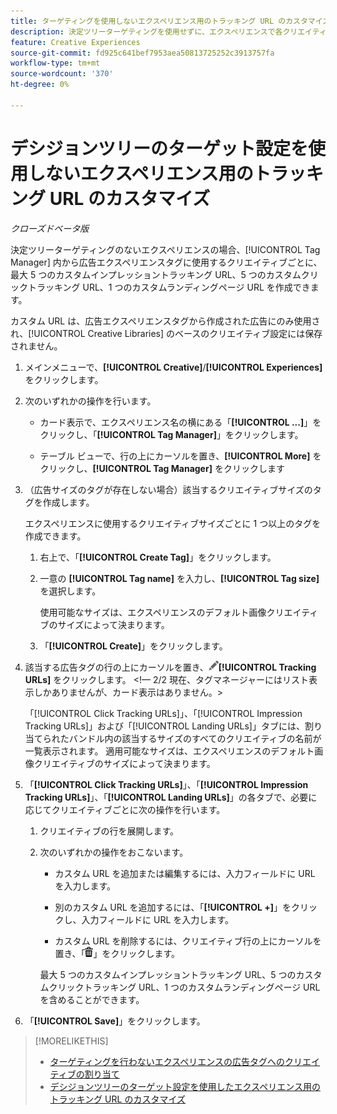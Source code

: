 ```yaml
---
title: ターゲティングを使用しないエクスペリエンス用のトラッキング URL のカスタマイズ
description: 決定ツリーターゲティングを使用せずに、エクスペリエンスで各クリエイティブのトラッキング URL をカスタマイズする方法を説明します。
feature: Creative Experiences
source-git-commit: fd925c641bef7953aea50813725252c3913757fa
workflow-type: tm+mt
source-wordcount: '370'
ht-degree: 0%

---
```


# デシジョンツリーのターゲット設定を使用しないエクスペリエンス用のトラッキング URL のカスタマイズ

*クローズドベータ版*

決定ツリーターゲティングのないエクスペリエンスの場合、[!UICONTROL Tag Manager] 内から広告エクスペリエンスタグに使用するクリエイティブごとに、最大 5 つのカスタムインプレッショントラッキング URL、5 つのカスタムクリックトラッキング URL、1 つのカスタムランディングページ URL を作成できます。

カスタム URL は、広告エクスペリエンスタグから作成された広告にのみ使用され、[!UICONTROL Creative Libraries] のベースのクリエイティブ設定には保存されません。

1. メインメニューで、**[!UICONTROL Creative]**/**[!UICONTROL Experiences]** をクリックします。

1. 次のいずれかの操作を行います。

   * カード表示で、エクスペリエンス名の横にある「**[!UICONTROL ...]**」をクリックし、「**[!UICONTROL Tag Manager]**」をクリックします。

   * テーブル ビューで、行の上にカーソルを置き、**[!UICONTROL More]** をクリックし、**[!UICONTROL Tag Manager]** をクリックします

1. （広告サイズのタグが存在しない場合）該当するクリエイティブサイズのタグを作成します。

   エクスペリエンスに使用するクリエイティブサイズごとに 1 つ以上のタグを作成できます。

   1. 右上で、「**[!UICONTROL Create Tag]**」をクリックします。

   1. 一意の **[!UICONTROL Tag name]** を入力し、**[!UICONTROL Tag size]** を選択します。

      使用可能なサイズは、エクスペリエンスのデフォルト画像クリエイティブのサイズによって決まります。

   1. 「**[!UICONTROL Create]**」をクリックします。

1. 該当する広告タグの行の上にカーソルを置き、![ トラッキング URL を編集 ](/help/creative/assets/edit-gray.png " トラッキング URL を編集 ")**[!UICONTROL Tracking URLs]** をクリックします。 <!-- For targeted experiences, this is "EDIT Tracking URLs" -->&lt;!— 2/2 現在、タグマネージャーにはリスト表示しかありませんが、カード表示はありません。>

   「[!UICONTROL Click Tracking URLs]」、「[!UICONTROL Impression Tracking URLs]」および「[!UICONTROL Landing URLs]」タブには、割り当てられたバンドル内の該当するサイズのすべてのクリエイティブの名前が一覧表示されます。 適用可能なサイズは、エクスペリエンスのデフォルト画像クリエイティブのサイズによって決まります。<!-- There's no distinct "Creative Sizes" setting. -->

1. 「**[!UICONTROL Click Tracking URLs]**」、「**[!UICONTROL Impression Tracking URLs]**」、「**[!UICONTROL Landing URLs]**」の各タブで、必要に応じてクリエイティブごとに次の操作を行います。

   1. クリエイティブの行を展開します。

   1. 次のいずれかの操作をおこないます。

      * カスタム URL を追加または編集するには、入力フィールドに URL を入力します。

      * 別のカスタム URL を追加するには、「**[!UICONTROL +]**」をクリックし、入力フィールドに URL を入力します。

      * カスタム URL を削除するには、クリエイティブ行の上にカーソルを置き、「![ 削除 ](/help/creative/assets/delete.png " 削除 ")」をクリックします。

      最大 5 つのカスタムインプレッショントラッキング URL、5 つのカスタムクリックトラッキング URL、1 つのカスタムランディングページ URL を含めることができます。

1. 「**[!UICONTROL Save]**」をクリックします。

>[!MORELIKETHIS]
>
>* [ ターゲティングを行わないエクスペリエンスの広告タグへのクリエイティブの割り当て ](experience-tag-assign-creatives.md)
>* [ デシジョンツリーのターゲット設定を使用したエクスペリエンス用のトラッキング URL のカスタマイズ ](experience-tracking-urls-targeting.md)
